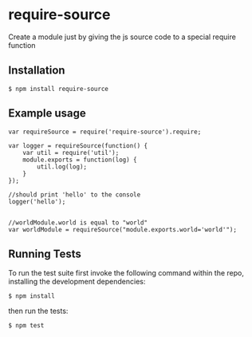 # require-source

  Create a module just by giving the js source code to a special require function

## Installation

    $ npm install require-source

## Example usage

    var requireSource = require('require-source').require;

    var logger = requireSource(function() {
        var util = require('util');
        module.exports = function(log) {
            util.log(log);
        }
    });

    //should print 'hello' to the console
    logger('hello');
    
    
    //worldModule.world is equal to "world"
    var worldModule = requireSource("module.exports.world='world'");
    

## Running Tests

To run the test suite first invoke the following command within the repo, installing the development dependencies:

    $ npm install

then run the tests:

    $ npm test

